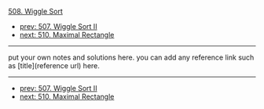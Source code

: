 [508. Wiggle Sort](http://www.lintcode.com/problem/wiggle-sort)

- [prev: 507. Wiggle Sort II](507-wiggle-sort-ii.md)
- [next: 510. Maximal Rectangle](510-maximal-rectangle.md)

---

put your own notes and solutions here.
you can add any reference link such as [title](reference url) here.

---

- [prev: 507. Wiggle Sort II](507-wiggle-sort-ii.md)
- [next: 510. Maximal Rectangle](510-maximal-rectangle.md)
